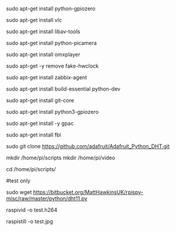 sudo apt-get install python-gpiozero

sudo apt-get install vlc

sudo apt-get install  libav-tools

sudo apt-get install python-picamera

sudo apt-get install omxplayer

sudo apt-get -y remove fake-hwclock

sudo apt-get install zabbix-agent

sudo apt-get install build-essential python-dev

sudo apt-get install git-core

sudo apt-get install python3-gpiozero

sudo apt-get install -y gpac

sudo apt-get install fbi

sudo git clone https://github.com/adafruit/Adafruit_Python_DHT.git

mkdir /home/pi/scripts
mkdir /home/pi/video

cd /home/pi/scripts/

#test only

sudo wget https://bitbucket.org/MattHawkinsUK/rpispy-misc/raw/master/python/dht11.py

raspivid -o test.h264

raspistill -o test.jpg

